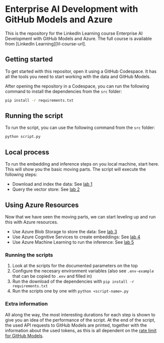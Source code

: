 # Enterprise AI Development with GitHub Models and Azure
This is the repository for the LinkedIn Learning course Enterprise AI Development with GitHub Models and Azure. The full course is available from [LinkedIn Learning][lil-course-url].

## Getting started
To get started with this repositor, open it using a GitHub Codespace. It has all the tools you need to start working with the data and GitHub Models.

After opening the repository in a Codespace, you can run the following command to install the dependencies from the `src` folder:

```bash
pip install -r requirements.txt
```

## Running the script
To run the script, you can use the following command from the `src` folder:

```bash
python script.py
```

## Local process
To run the embedding and inference steps on you local machine, start here. This will show you the basic moving parts.
The script will execute the following steps:

- Download and index the data: See [lab 1](/labs/Lab%201%20-%20Download%20and%20index%20the%20data.md)
- Query the vector store: See [lab 2](/labs/Lab%202%20-%20Query%20the%20vector%20store.md)

## Using Azure Resources
Now that we have seen the moving parts, we can start leveling up and run this with Azure resources.

- Use Azure Blob Storage to store the data: See [lab 3](/labs/Lab%203%20-%20Upload%20the%20data%20into%20blob%20storage.md)
- Use Azure Cognitive Services to create embeddings: See [lab 4](/labs/Lab%204%20-%20Create%20embeddings%20with%20Azure%20OpenAI.md)
- Use Azure Machine Learning to run the inference: See [lab 5](/labs/Lab%205%20-%20Query%20the%20Azure%20OpenAI%20model%20using%20Search.md)

### Running the scripts
1. Look at the scripts for the documented parameters on the top
1. Configure the necesary environment variables (also see `.env-example` that can be copied to `.env` and filled in)
1. Run the download of the dependencies with `pip install -r requirements.txt`
1. Run the scripts one by one with `python <script-name>.py`

### Extra information
All along the way, the most interesting durations for each step is shown to give you an idea of the performance of the script.
At the end of the script, the used API requests to GitHub Models are printed, together with the information about the used tokens, as this is all dependent on the [rate limit for GitHub Models](https://docs.github.com/en/github-models/prototyping-with-ai-models#rate-limits).